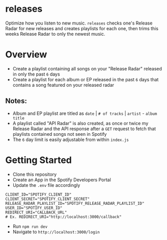 # releases

Optimize how you listen to new music. `releases` checks one's Release Radar for new releases and creates playlists for each one, then trims this weeks Release Radar to only the newest music. 

# Overview

- Create a playlist containing all songs on your "Release Radar" released in only the past `6` days
- Create a playlist for each album or EP released in the past `6` days that contains a song featured on your released radar

## Notes:

- Album and EP playlist are titled as `date` | `# of tracks` | `artist` - `album title`
- A playlist called "API Radar" is also created, as once or twice my Release Radar and the API response after a `GET` request to fetch that playlists contained songs not seen in Spotify 
- The `6` day limit is easily adjustable from within `index.js`

# Getting Started

- Clone this repository
- Create an App in the Spotify Developers Portal
- Update the `.env` file accordingly

```
CLIENT_ID="SPOTIFY_CLIENT_ID"
CLIENT_SECRET="SPOTIFY_CLIENT_SECRET"
RELEASE_RADAR_PLAYLIST_ID="SPOTIFY_RELEASE_RADAR_PLAYLIST_ID"
USER_ID="SPOTIFY_USER_ID"
REDIRECT_URI="CALLBACK_URL"
# Ex. REDIRECT_URI="http://localhost:3000/callback"
```

- Run `npm run dev`
- Navigate to `http://localhost:3000/login`
